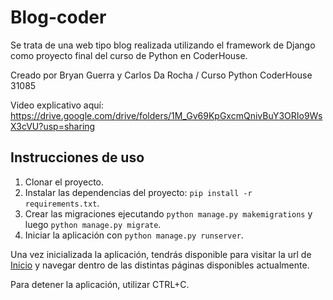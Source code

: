 # Blog-coder
Se trata de una web tipo blog realizada utilizando el framework de Django como proyecto final del curso de Python en CoderHouse. 

Creado por Bryan Guerra y Carlos Da Rocha / Curso Python CoderHouse 31085

Video explicativo aquí: https://drive.google.com/drive/folders/1M_Gv69KpGxcmQnivBuY3ORIo9WsX3cVU?usp=sharing

## Instrucciones de uso

1. Clonar el proyecto.
2. Instalar las dependencias del proyecto: `pip install -r requirements.txt`.
3. Crear las migraciones ejecutando `python manage.py makemigrations` y luego `python manage.py migrate`.
4. Iniciar la aplicación con `python manage.py runserver`.

Una vez inicializada la aplicación, tendrás disponible para visitar la url de [Inicio](http://127.0.0.1:8000/) y navegar dentro de las distintas páginas disponibles actualmente.

Para detener la aplicación, utilizar CTRL+C.
